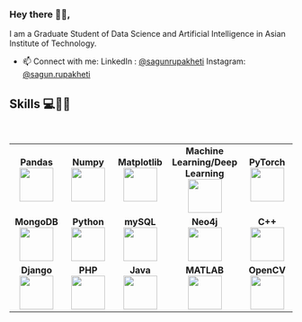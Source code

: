 ### Hey there 🙋‍♀️,

I am a Graduate Student of Data Science and Artificial Intelligence in Asian Institute of Technology. 

- 📫 Connect with me: 
                  LinkedIn : [@sagunrupakheti](https://www.linkedin.com/in/sagun-rupakheti-a84941178/)
                  Instagram: [@sagun.rupakheti](https://www.instagram.com/sagun.rupakheti/)

## Skills 💻👩‍🎓

<br>
<table>
<tbody>
  <tr>
    <td align="center" width="20%">
    <span><b><center>Pandas</center></b></span> 
    <img height=60px src="https://upload.wikimedia.org/wikipedia/commons/e/ed/Pandas_logo.svg"> 
    </td>
    <td align="center" width="20%">
    <span><b><center>Numpy</center></b></span> 
    <img height=60px src="https://upload.wikimedia.org/wikipedia/commons/3/31/NumPy_logo_2020.svg"> 
    </td>
    <td align="center" width="20%">
    <span><b><center>Matplotlib</center></b></span> 
    <img height=60px src="https://upload.wikimedia.org/wikipedia/commons/0/01/Created_with_Matplotlib-logo.svg"> 
    </td>
    <td align="center" width="20%">
    <span><b><center>Machine Learning/Deep Learning</center></b></span> 
    <img height=60px src="https://upload.wikimedia.org/wikipedia/commons/d/d5/Hey_Machine_Learning_Logo.png"> 
    </td>
    <td align="center" width="20%">
    <span><b><center>PyTorch</center></b></span> 
    <img height=60px src="https://upload.wikimedia.org/wikipedia/commons/9/96/Pytorch_logo.png"> 
    </td>
  </tr> 
  <tr>
    <td align="center" width="20%">
    <span><b><center>MongoDB</center></b></span> 
    <img height=60px src="https://webimages.mongodb.com/_com_assets/cms/MongoDB_Logo_FullColorBlack_RGB-4td3yuxzjs.png?auto=format%2Ccompress"> 
    </td>
    <td align="center" width="20%">
    <span><b><center>Python</center></b></span> 
    <img height=60px src="https://1000logos.net/wp-content/uploads/2020/08/Python-Logo.png"> 
    </td>
    <td align="center" width="20%">
    <span><b><center>mySQL</center></b></span> 
    <img height=60px src="https://www.tech-recipes.com/wp-content/uploads/2018/09/1200px-MySQL.svg_-639x350.png"> 
    </td>
    <td align="center" width="20%">
    <span><b><center>Neo4j</center></b></span> 
    <img height=60px src="https://www.pngkey.com/png/full/231-2317101_neo-icon-neo4j-logo.png"> 
    </td>
    <td align="center" width="20%">
    <span><b><center>C++</center></b></span> 
    <img height=60px src="https://upload.wikimedia.org/wikipedia/commons/1/18/ISO_C%2B%2B_Logo.svg"> 
    </td>
  </tr>
  <tr>
    <td align="center" width="20%">
    <span><b><center>Django</center></b></span> 
    <img height=60px src="https://encrypted-tbn0.gstatic.com/images?q=tbn:ANd9GcSF1CUPwnJOpWMIII71-Et_D2WJzrX99XytfsXXAt416hPEarYaUUH9d87tqrB0KbXwv0A&usqp=CAU"> 
    </td>
    <td align="center" width="20%">
    <span><b><center>PHP</center></b></span> 
    <img height=60px src="https://upload.wikimedia.org/wikipedia/commons/2/27/PHP-logo.svg"> 
    </td>
    <td align="center" width="20%">
    <span><b><center>Java</center></b></span> 
    <img height=60px src="https://1000logos.net/wp-content/uploads/2020/09/Java-Logo.png"> 
    </td>
    <td align="center" width="20%">
    <span><b><center>MATLAB</center></b></span> 
    <img height=60px src="https://1000logos.net/wp-content/uploads/2021/04/MATLAB-logo.png"> 
    </td>
    <td align="center" width="20%">
    <span><b><center>OpenCV</center></b></span> 
    <img height=60px src="https://cdn.icon-icons.com/icons2/2699/PNG/512/opencv_logo_icon_170888.png"> 
    </td>
  </tr>

